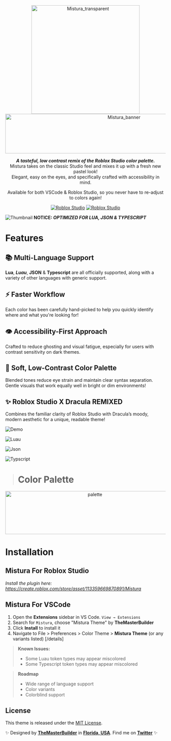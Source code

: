 <div align="center">
<img width="340" height="340" alt="Mistura_transparent" src="https://github.com/user-attachments/assets/779f39e1-d5e1-4033-80ae-85fb09f40044" />

<img width="730" height="124" alt="Mistura_banner" src="https://github.com/user-attachments/assets/3a359384-0623-4c47-b3a2-e7359f8629c3" />

***A tasteful, low contrast remix of the Roblox Studio color palette.***
<br>
Mistura takes on the classic Studio feel and mixes it up with a fresh new pastel look!
<br> Elegant, easy on the eyes, and specifically crafted with accessibility in mind.

Available for both VSCode & Roblox Studio, so you never have to re-adjust to colors again!

[![Roblox Studio](https://img.shields.io/badge/For-VSCode-blue)](https://marketplace.visualstudio.com/items?itemName=TheMasterBuilder.mistura-theme) 
[![Roblox Studio](https://img.shields.io/badge/For-Roblox_Studio-red)](https://devforum.roblox.com/t/mistura-a-brand-new-theme-for-roblox-studio-vscode/3934787)


</div>

![Thumbnail](https://i.imgur.com/tRR8Se4.png)
**NOTICE: ***OPTIMIZED FOR LUA, JSON & TYPESCRIPT*****

# Features

## 📚 Multi-Language Support
**Lua**, ***Luau***, **JSON** & **Typescript** are all officially supported, along with a variety of other languages with generic support.

## ⚡ Faster Workflow
Each color has been carefully hand-picked to help you quickly identify where and what you're looking for!

## 👁️ Accessibility-First Approach
Crafted to reduce ghosting and visual fatigue, especially for users with contrast sensitivity on dark themes.

## 🎨 Soft, Low-Contrast Color Palette
Blended tones reduce eye strain and maintain clear syntax separation. Gentle visuals that work equally well in bright or dim environments!

## ✨ Roblox Studio X Dracula REMIXED
Combines the familiar clarity of Roblox Studio with Dracula’s moody, modern aesthetic for a unique, readable theme!

![Demo](https://i.imgur.com/Gzn2cDS.png)

![Luau](https://i.imgur.com/CRcwIeo.png)

![Json](https://i.imgur.com/ww5Near.png)

![Typscript](https://i.imgur.com/kaKyVBC.png)


> # Color Palette
<div align="center">
<img width="547.5" height="134.5" alt="palette" src="https://github.com/user-attachments/assets/9fad9381-ad55-4527-b008-15ff9de08613" />
</div>


# Installation
## Mistura For Roblox Studio
  *Install the plugin here: https://create.roblox.com/store/asset/113359669870891/Mistura*
## Mistura For VSCode
1. Open the **Extensions** sidebar in VS Code. `View → Extensions`
2. Search for `Mistura`, choose "Mistura Theme" by **TheMasterBuilder**
3. Click **Install** to install it
4. Navigate to File > Preferences > Color Theme > **Mistura Theme** (or any variants listed)
[/details]



> **Known Issues:**
> - Some Luau token types may appear miscolored
> - Some Typescript token types may appear miscolored

> **Roadmap**
> - Wide range of language support
> - Color variants
> - Colorblind support

## License

This theme is released under the [MIT License](https://github.com/TheMasterBuildr/mistura-vscode-theme/blob/master/LICENSE).

✨ Designed by **[TheMasterBuilder](https://www.youtube.com/@TheMastrBuilder)** in **[Florida, USA](https://www.google.com/maps/place/Florida)**. Find me on **[Twitter](https://x.com/Builder_Creates)** ✨

